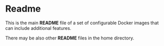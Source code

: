 # Readme

This is the main **README** file of a set of configurable Docker images that can include additional features.

There may be also other **README** files in the home directory.
